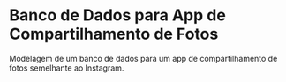 # Banco de Dados para App de Compartilhamento de Fotos

Modelagem de um banco de dados para um app de compartilhamento de fotos semelhante ao Instagram.

